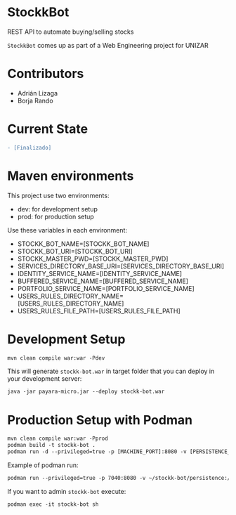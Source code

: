 # StockkBot
REST API to automate buying/selling stocks

`StockkBot` comes up as part of a Web Engineering project for UNIZAR

# Contributors
- Adrián Lizaga
- Borja Rando

# Current State
```diff
- [Finalizado]
```

# Maven environments
This project use two environments:
- dev: for development setup
- prod: for production setup

Use these variables in each environment:
- STOCKK_BOT_NAME=[STOCKK_BOT_NAME]
- STOCKK_BOT_URI=[STOCKK_BOT_URI]
- STOCKK_MASTER_PWD=[STOCKK_MASTER_PWD]
- SERVICES_DIRECTORY_BASE_URI=[SERVICES_DIRECTORY_BASE_URI]
- IDENTITY_SERVICE_NAME=[IDENTITY_SERVICE_NAME]
- BUFFERED_SERVICE_NAME=[BUFFERED_SERVICE_NAME]
- PORTFOLIO_SERVICE_NAME=[PORTFOLIO_SERVICE_NAME]
- USERS_RULES_DIRECTORY_NAME=[USERS_RULES_DIRECTORY_NAME]
- USERS_RULES_FILE_PATH=[USERS_RULES_FILE_PATH]

# Development Setup
```diff
mvn clean compile war:war -Pdev
```

This will generate `stockk-bot.war` in target folder that you can deploy in 
your development server:
```diff
java -jar payara-micro.jar --deploy stockk-bot.war
```

# Production Setup with Podman
```diff
mvn clean compile war:war -Pprod
podman build -t stockk-bot .
podman run -d --privileged=true -p [MACHINE_PORT]:8080 -v [PERSISTENCE_FOLDER]:/opt/payara/[USERS_RULES_DIRECTORY_NAME] -it --name stockk-bot stockk-bot
```

Example of podman run:
```diff
podman run --privileged=true -p 7040:8080 -v ~/stockk-bot/persistence:/opt/payara/stockkbot -it --name stockk-bot stockk-bot
```

If you want to admin `stockk-bot` execute:
```diff
podman exec -it stockk-bot sh
```
